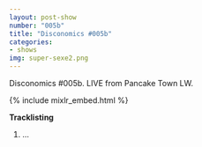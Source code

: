 ```yaml
---
layout: post-show
number: "005b"
title: "Disconomics #005b"
categories:
- shows
img: super-sexe2.png
---
```


Disconomics #005b. LIVE from Pancake Town LW.

{% include mixlr_embed.html %}

**Tracklisting**

1. ...
